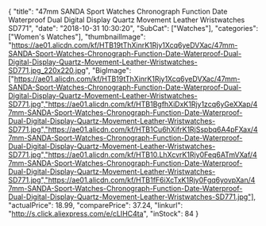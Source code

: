 {
	"title": "47mm SANDA Sport Watches Chronograph Function Date Waterproof Dual Digital Display Quartz Movement Leather Wristwatches SD771",
	"date": "2018-10-31 10:30:20",
	"SubCat": ["Watches"],
	"categories": ["Women's Watches"],
	"thumbnailImage": "https://ae01.alicdn.com/kf/HTB19tThXinrK1Rjy1Xcq6yeDVXac/47mm-SANDA-Sport-Watches-Chronograph-Function-Date-Waterproof-Dual-Digital-Display-Quartz-Movement-Leather-Wristwatches-SD771.jpg_220x220.jpg",
	"BigImage": ["https://ae01.alicdn.com/kf/HTB19tThXinrK1Rjy1Xcq6yeDVXac/47mm-SANDA-Sport-Watches-Chronograph-Function-Date-Waterproof-Dual-Digital-Display-Quartz-Movement-Leather-Wristwatches-SD771.jpg","https://ae01.alicdn.com/kf/HTB1BgfhXiDxK1Rjy1zcq6yGeXXap/47mm-SANDA-Sport-Watches-Chronograph-Function-Date-Waterproof-Dual-Digital-Display-Quartz-Movement-Leather-Wristwatches-SD771.jpg","https://ae01.alicdn.com/kf/HTB1Cu6hXifrK1RjSspbq6A4pFXax/47mm-SANDA-Sport-Watches-Chronograph-Function-Date-Waterproof-Dual-Digital-Display-Quartz-Movement-Leather-Wristwatches-SD771.jpg","https://ae01.alicdn.com/kf/HTB10.LhXcvrK1Rjy0Feq6ATmVXaf/47mm-SANDA-Sport-Watches-Chronograph-Function-Date-Waterproof-Dual-Digital-Display-Quartz-Movement-Leather-Wristwatches-SD771.jpg","https://ae01.alicdn.com/kf/HTB1fF6iXcTxK1Rjy0Fgq6yovpXan/47mm-SANDA-Sport-Watches-Chronograph-Function-Date-Waterproof-Dual-Digital-Display-Quartz-Movement-Leather-Wristwatches-SD771.jpg"],
	"actualPrice": 18.99,
	"comparePrice": 37.24,
	"linkurl": "http://s.click.aliexpress.com/e/cLIHC4ta",
	"inStock": 84
}
